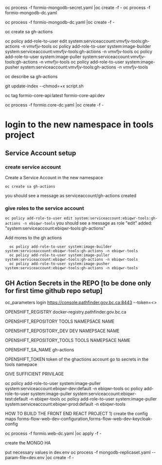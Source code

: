 
oc process -f formio-mongodb-secret.yaml |oc create -f -
oc process -f formio-mongodb-dc.yaml

 oc process -f formio-mongodb-dc.yaml |oc create -f -


 oc create sa gh-actions
 
 oc policy add-role-to-user edit system:serviceaccount:vmvfjv-tools:gh-actions -n vmvfjv-tools
 oc policy add-role-to-user system:image-builder system:serviceaccount:vmvfjv-tools:gh-actions -n vmvfjv-tools
  oc policy add-role-to-user system:image-puller system:serviceaccount:vmvfjv-tools:gh-actions -n vmvfjv-tools
  oc policy add-role-to-user system:image-pusher system:serviceaccount:vmvfjv-tools:gh-actions -n vmvfjv-tools


 oc describe sa gh-actions
 
 git update-index --chmod=+x script.sh


oc tag formio-core-api:latest formio-core-api:dev

oc process -f formio.core-dc.yaml |oc create -f -


# login to the new namespace in tools project


##  Service Account setup

### create service account
Create a Service Account in the new namespace

 `oc create sa gh-actions`

you should see a message as serviceaccount/gh-actions created


### give roles to the service account
`oc policy add-role-to-user edit system:serviceaccount:ebiqwr-tools:gh-actions -n ebiqwr-tools`
you should see a message as role "edit" added: "system:serviceaccount:ebiqwr-tools:gh-actions"

Add mores to  the gh actions
```
  oc policy add-role-to-user system:image-builder system:serviceaccount:ebiqwr-tools:gh-actions -n ebiqwr-tools
  oc policy add-role-to-user system:image-puller system:serviceaccount:ebiqwr-tools:gh-actions -n ebiqwr-tools
  oc policy add-role-to-user system:image-pusher system:serviceaccount:ebiqwr-tools:gh-actions -n ebiqwr-tools
```  

##  GH Action Secrets in the REPO [to be done only for first time github repo setup]

oc_parameters
     login https://console.pathfinder.gov.bc.ca:8443 --token=<<insert service account token here>>

OPENSHIFT_REGISTRY
    docker-registry.pathfinder.gov.bc.ca


OPENSHIFT_REPOSITORY
    TOOLS NAMEPSACE NAME



OPENSHIFT_REPOSITORY_DEV
    DEV NAMEPSACE NAME


OPENSHIFT_REPOSITORY_TOOLS
    TOOLS NAMEPSACE NAME
    

OPENSHIFT_SA_NAME
    gh-actions

OPENSHIFT_TOKEN
    token of the ghactions account
    go to secrets in the tools namepace


GIVE SUFFICIENT PRIVILAGE

oc policy add-role-to-user system:image-puller system:serviceaccount:ebiqwr-dev:default -n ebiqwr-tools
oc policy add-role-to-user system:image-puller system:serviceaccount:ebiqwr-test:default -n ebiqwr-tools
oc policy add-role-to-user system:image-puller system:serviceaccount:ebiqwr-prod:default -n ebiqwr-tools


HOW TO BUILD THE FRONT END REACT PROJECT
    1) create the config maps   forms-flow-web-dev-configuration,forms-flow-web-dev-keycloak-config


oc process -f formio.web-dc.yaml |oc apply -f -


create the MONGO HA

put necessary values in dev.env
oc process -f mongodb-replicaset.yaml --param-file=dev.env |oc create -f -